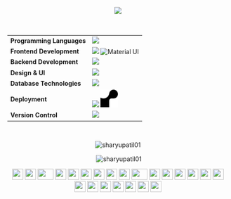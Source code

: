 



<p align="center">
  <img src="https://readme-typing-svg.herokuapp.com?font=Shadows+Into+Light&size=32&duration=3500&pause=1000&color=056CB9&center=true&vCenter=true&width=800&height=70&lines=Hi,+I'm+Sharyu+👋;Building+Real-World+Projects+⚡;Learning+and+Growing+Everyday+🌱;Turning+Ideas+into+Code+💡;Exploring+the+World+of+Tech+🌍;Competitive+Programmer+💻;Always+Learning+🚀" />
</p>





<br>

<div align="center">
<table>
	<tr>
	<td><strong>Programming Languages</strong></td>
	<td><img height=40 src = "https://skillicons.dev/icons?i=java,cpp,py&theme=dark"></td>
</tr>
<tr>
  <td><strong>Frontend Development</strong></td>
  <td>
    <img height=40 src="https://skillicons.dev/icons?i=html,css,js,react,tailwind" />
	   <img height=40 src="https://raw.githubusercontent.com/simple-icons/simple-icons/develop/icons/mui.svg" alt="Material UI" />
  </td>
</tr>
<tr>
  <td><strong>Backend Development</strong></td>
  <td>
    <img height=40 src="https://skillicons.dev/icons?i=express,java" />
  </td>
</tr>

<tr>
	<td><strong>Design & UI</strong></td>
	<td><img height=40 src = "https://skillicons.dev/icons?i=notion,figma&theme=dark"></td>
</tr>
<tr>
	<td><strong>Database Technologies</strong></td>
	<td><img height=40 src = "https://skillicons.dev/icons?i=mongodb,mysql&theme=dark"></td>
</tr>
<tr>
  <td><strong>Deployment</strong></td>
  <td>
    <img height=40 src="https://skillicons.dev/icons?i=vercel,netlify" />
    <img height=40 src="https://raw.githubusercontent.com/simple-icons/simple-icons/develop/icons/render.svg" alt="Render" />
  </td>
</tr>
<tr>
	<td><strong>Version Control</strong></td>
	<td><img height=40 src = "https://skillicons.dev/icons?i=github,git&theme=dark"></td>
</tr>


</table>

</div>






<br>
<div align="center" >
<p>
  <img src="https://github-readme-stats.vercel.app/api/top-langs?username=sharyupatil01&show_icons=true&locale=en&layout=compact&theme=tokyonight&langs_count=20" alt="sharyupatil01" />
</p>

<p>&nbsp;<img align="center" src="https://github-readme-stats.vercel.app/api?username=sharyupatil01&show_icons=true&locale=en&theme=tokyonight" alt="sharyupatil01" /></p>



</div>
<div align="center">
    <img src="https://cultofthepartyparrot.com/parrots/hd/githubparrot.gif" width="25" height="25"/>
    <img src="https://cultofthepartyparrot.com/flags/hd/iranparrot.gif" width="25" height="25"/>
    <img src="https://cultofthepartyparrot.com/parrots/asyncparrot.gif" width="36" height="25"/>
    <img src="https://cultofthepartyparrot.com/parrots/hd/60fpsparrot.gif" width="25" height="25"/>
    <img src="https://cultofthepartyparrot.com/parrots/hd/jumpingparrot.gif" width="25" height="25"/>
    <img src="https://cultofthepartyparrot.com/parrots/hd/opensourceparrot.gif" width="25" height="25"/>
    <img src="https://cultofthepartyparrot.com/parrots/hd/dealwithitnowparrot.gif" width="25" height="25"/>
    <img src="https://cultofthepartyparrot.com/parrots/hd/hypnoparrotlight.gif" width="25" height="25"/>
    <img src="https://cultofthepartyparrot.com/parrots/databaseparrot.gif" width="25" height="25"/>
    <img src="https://cultofthepartyparrot.com/parrots/fixparrot.gif" width="36" height="25"/>
    <img src="https://cultofthepartyparrot.com/parrots/hd/laptop_parrot.gif" width="25" height="25"/>
    <img src="https://cultofthepartyparrot.com/parrots/hd/spinningparrot.gif" width="25" height="25"/>
    <img src="https://cultofthepartyparrot.com/parrots/hd/levitationparrot.gif" width="25" height="25"/>
    <img src="https://cultofthepartyparrot.com/parrots/hd/meldparrot.gif" width="25" height="25"/>
    <img src="https://cultofthepartyparrot.com/parrots/slomoparrot.gif" width="25" height="25"/>
    <img src="https://cultofthepartyparrot.com/parrots/hd/moonwalkingparrot.gif" width="25" height="25"/>
    <img src="https://cultofthepartyparrot.com/parrots/hd/stableparrot.gif" width="25" height="25"/>
    <img src="https://cultofthepartyparrot.com/parrots/hd/scienceparrot.gif" width="25" height="25"/>
    <img src="https://cultofthepartyparrot.com/parrots/hd/pirateparrot.gif" width="25" height="25"/>
    <img src="https://cultofthepartyparrot.com/parrots/hd/footballparrot.gif" width="25" height="25"/>
    <img src="https://cultofthepartyparrot.com/parrots/hd/illuminatiparrot.gif" width="25" height="25"/>
    <img src="https://cultofthepartyparrot.com/parrots/hd/hypnoparrotdark.gif" width="25" height="25"/>
    <img src="https://cultofthepartyparrot.com/parrots/hd/mustacheparrot.gif" width="25" height="25"/>
</div>




